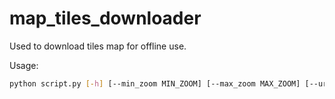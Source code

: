# map_tiles_downloader

Used to download tiles map for offline use.

Usage: 

```sh
python script.py [-h] [--min_zoom MIN_ZOOM] [--max_zoom MAX_ZOOM] [--url URL]
```

